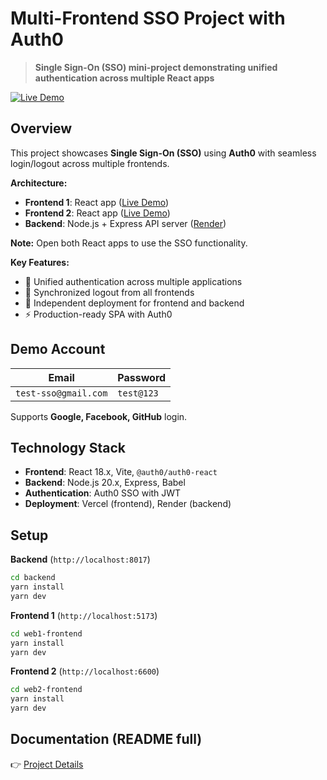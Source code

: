 # Multi-Frontend SSO Project with Auth0

> **Single Sign-On (SSO) mini-project demonstrating unified authentication across multiple React apps**

[![Live Demo](https://img.shields.io/badge/🚀_Live_Demo-Visit_Here-2ea44f?style=for-the-badge)](https://react-sso-ideft.vercel.app)

## Overview

This project showcases **Single Sign-On (SSO)** using **Auth0** with seamless login/logout across multiple frontends.

**Architecture:**
- **Frontend 1**: React app ([Live Demo](https://react-sso-ideft.vercel.app))
- **Frontend 2**: React app ([Live Demo](https://react-sso-02-ideft.vercel.app))
- **Backend**: Node.js + Express API server ([Render](https://rbac-ideft.onrender.com))

  
**Note:** Open both React apps to use the SSO functionality.

**Key Features:**
- 🔐 Unified authentication across multiple applications
- 🔄 Synchronized logout from all frontends
- 🚀 Independent deployment for frontend and backend
- ⚡ Production-ready SPA with Auth0

## Demo Account

| Email            | Password   |
|-----------------|------------|
| `test-sso@gmail.com` | `test@123` |

Supports **Google, Facebook, GitHub** login.

## Technology Stack

- **Frontend**: React 18.x, Vite, `@auth0/auth0-react`
- **Backend**: Node.js 20.x, Express, Babel
- **Authentication**: Auth0 SSO with JWT
- **Deployment**: Vercel (frontend), Render (backend)

## Setup

**Backend** (`http://localhost:8017`)
```bash
cd backend
yarn install
yarn dev
```

**Frontend 1** (`http://localhost:5173`)
```bash
cd web1-frontend
yarn install
yarn dev
```

**Frontend 2** (`http://localhost:6600`)
```bash
cd web2-frontend
yarn install
yarn dev
```
## Documentation (README full)
👉 [Project Details](./README.full.md)

